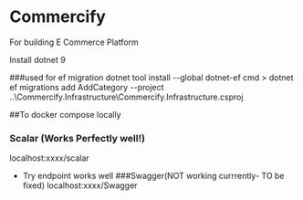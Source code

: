 # Commercify
For building E Commerce Platform


Install dotnet 9 

###used for  ef migration
dotnet tool install --global dotnet-ef
cmd > 
dotnet ef migrations add AddCategory --project ..\Commercify.Infrastructure\Commercify.Infrastructure.csproj

##To docker compose locally
### Scalar (Works Perfectly well!)
localhost:xxxx/scalar 
- Try endpoint works well
###Swagger(NOT working currrently- TO be fixed)
localhost:xxxx/Swagger
